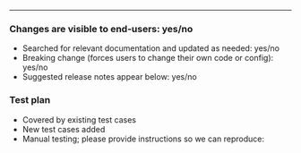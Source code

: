 
---

<!-- Delete this comment! 
Follow our PR template instructions: https://github.com/aspect-build/.github/blob/main/pull_requests.md 
PR title and description must comply with https://www.conventionalcommits.org/
-->

### Changes are visible to end-users: yes/no

<!-- If no, please delete this section. -->

- Searched for relevant documentation and updated as needed: yes/no
- Breaking change (forces users to change their own code or config): yes/no
- Suggested release notes appear below: yes/no

### Test plan

<!-- Delete any which do not apply -->

- Covered by existing test cases
- New test cases added
- Manual testing; please provide instructions so we can reproduce:
